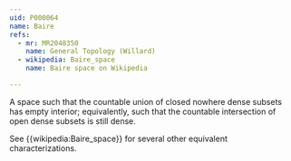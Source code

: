 ```yaml
---
uid: P000064
name: Baire
refs:
  - mr: MR2048350
    name: General Topology (Willard)
  - wikipedia: Baire_space
    name: Baire space on Wikipedia

---
```

A space such that the countable union of closed nowhere dense subsets has empty interior; equivalently, such that the countable intersection of open dense subsets is still dense.

See {{wikipedia:Baire_space}} for several other equivalent characterizations.
